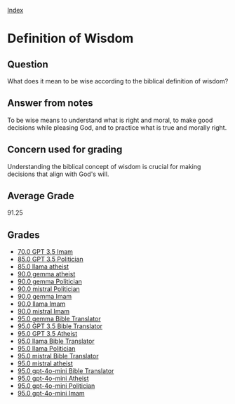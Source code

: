 
[Index](../../index.md)
# Definition of Wisdom
## Question
What does it mean to be wise according to the biblical definition of wisdom?

## Answer from notes
To be wise means to understand what is right and moral, to make good decisions while pleasing God, and to practice what is true and morally right.

## Concern used for grading
Understanding the biblical concept of wisdom is crucial for making decisions that align with God's will.

## Average Grade
91.25

## Grades
 * [70.0 GPT 3.5 Imam](../answers/GPT_3.5_Imam/Definition_of_Wisdom.md)
 * [85.0 GPT 3.5 Politician](../answers/GPT_3.5_Politician/Definition_of_Wisdom.md)
 * [85.0 llama atheist](../answers/llama_atheist/Definition_of_Wisdom.md)
 * [90.0 gemma atheist](../answers/gemma_atheist/Definition_of_Wisdom.md)
 * [90.0 gemma Politician](../answers/gemma_Politician/Definition_of_Wisdom.md)
 * [90.0 mistral Politician](../answers/mistral_Politician/Definition_of_Wisdom.md)
 * [90.0 gemma Imam](../answers/gemma_Imam/Definition_of_Wisdom.md)
 * [90.0 llama Imam](../answers/llama_Imam/Definition_of_Wisdom.md)
 * [90.0 mistral Imam](../answers/mistral_Imam/Definition_of_Wisdom.md)
 * [95.0 gemma Bible Translator](../answers/gemma_Bible_Translator/Definition_of_Wisdom.md)
 * [95.0 GPT 3.5 Bible Translator](../answers/GPT_3.5_Bible_Translator/Definition_of_Wisdom.md)
 * [95.0 GPT 3.5 Atheist](../answers/GPT_3.5_Atheist/Definition_of_Wisdom.md)
 * [95.0 llama Bible Translator](../answers/llama_Bible_Translator/Definition_of_Wisdom.md)
 * [95.0 llama Politician](../answers/llama_Politician/Definition_of_Wisdom.md)
 * [95.0 mistral Bible Translator](../answers/mistral_Bible_Translator/Definition_of_Wisdom.md)
 * [95.0 mistral atheist](../answers/mistral_atheist/Definition_of_Wisdom.md)
 * [95.0 gpt-4o-mini Bible Translator](../answers/gpt-4o-mini_Bible_Translator/Definition_of_Wisdom.md)
 * [95.0 gpt-4o-mini Atheist](../answers/gpt-4o-mini_Atheist/Definition_of_Wisdom.md)
 * [95.0 gpt-4o-mini Politician](../answers/gpt-4o-mini_Politician/Definition_of_Wisdom.md)
 * [95.0 gpt-4o-mini Imam](../answers/gpt-4o-mini_Imam/Definition_of_Wisdom.md)
